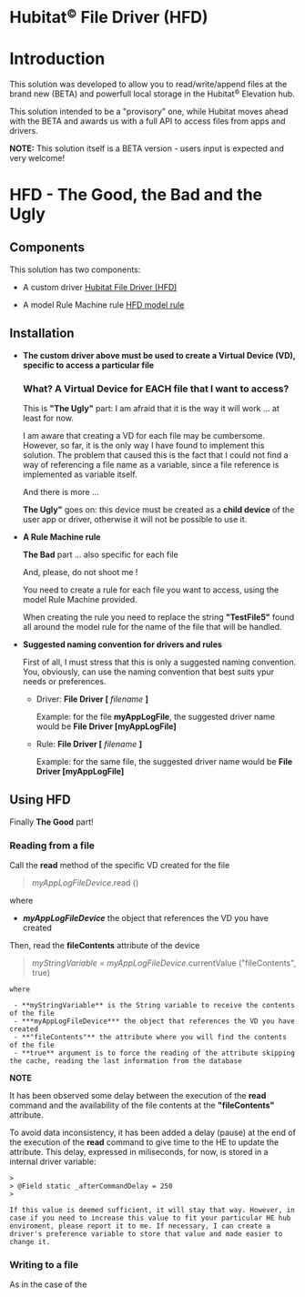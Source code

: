 # Hubitat<small><sup>&copy;</sup></small> File Driver (HFD)

# Introduction

This solution was developed to allow you to read/write/append files at the brand new (BETA) and powerfull local storage in the Hubitat<small><sup>&copy;</sup></small> Elevation hub.

This solution intended to be a "provisory" one, while Hubitat moves ahead with the BETA and awards us with a full API to access files from apps and drivers.

**NOTE:** This solution itself is a BETA version - users input is expected and very welcome!


# HFD - The Good, the Bad and the Ugly

## Components

This solution has two components:

- A custom driver [Hubitat File Driver (HFD)](https://github.com/MAFFPT/Hubitat/blob/master/Hubitat%20File%20Driver%20(HFD)/driver/Hubitat%20File%20Driver%20(HFD).groovy)

- A model Rule Machine rule [HFD model rule](https://github.com/MAFFPT/Hubitat/tree/master/Hubitat%20File%20Driver%20(HFD)/rule)

## Installation

- **The custom driver above must be used to create a Virtual Device (VD), specific to access a particular file**

  ### What? A Virtual Device for EACH file that I want to access?

  This is **"The Ugly"** part: I am afraid that it is the way it will work ... at least for now.

  I am aware that creating a VD for each file may be cumbersome. However, so far, it is the only way I have found to implement this solution. The problem that caused this is the fact that I could not find a way of referencing a file name as a variable, since a file reference is implemented as variable itself.
  
  And there is more ...
  
  **The Ugly"** goes on: this device must be created as a **child device** of the user app or driver, otherwise it will not be possible to use it.

- **A Rule Machine rule**

  **The Bad** part ... also specific for each file
  
  And, please, do not shoot me !
  
  You need to create a rule for each file you want to access, using the model Rule Machine provided.
  
  When creating the rule you need to replace the string **"TestFile5"** found all around the model rule for the name of the file that will be handled.
  
- **Suggested naming convention for drivers and rules**

  First of all, I must stress that this is only a suggested naming convention. You, obviously, can use the naming convention that best suits ypur needs or preferences.
  
  - Driver: **File Driver [** *filename* **]**
  
    Example: for the file **myAppLogFile**, the suggested driver name would be **File Driver [myAppLogFile]**
    
  - Rule: **File Driver [** *filename* **]**
  
    Example: for the same file, the suggested driver name would be **File Driver [myAppLogFile]**
  
## Using HFD

Finally **The Good** part!

### Reading from a file

Call the **read** method of the specific VD created for the file
  
>
> *myAppLogFileDevice*.read ()
>
  
  where 
     
  - ***myAppLogFileDevice*** the object that references the VD you have created 
  
Then, read the **fileContents** attribute of the device
  
>
> *myStringVariable* = *myAppLogFileDevice*.currentValue ("fileContents", true)
>
  
    where 
    
     - **myStringVariable** is the String variable to receive the contents of the file
     - ***myAppLogFileDevice*** the object that references the VD you have created
     - **"fileContents"** the attribute where you will find the contents of the file
     - **true** argument is to force the reading of the attribute skipping the cache, reading the last information from the database
     
   **NOTE** 
   
   It has been observed some delay between the execution of the **read** command and the availability of the file contents at the **"fileContents"** attribute.
   
   To avoid data inconsistency, it has been added a delay (pause) at the end of the execution of the **read** command to give time to the HE to update the attribute. This delay, expressed in miliseconds, for now, is stored in a internal driver variable:
   
    >
    > @Field static _afterCommandDelay = 250
    >
    
    If this value is deemed sufficient, it will stay that way. However, in case if you need to increase this value to fit your particular HE hub enviroment, please report it to me. If necessary, I can create a driver's preference variable to store that value and made easier to change it.

### Writing to a file

As in the case of the 
